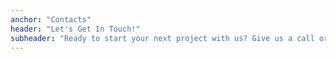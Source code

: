 ```yaml
---
anchor: "Contacts"
header: "Let's Get In Touch!"
subheader: "Ready to start your next project with us? Give us a call or send us an email and we will get back to you as soon as possible!"
---
```

